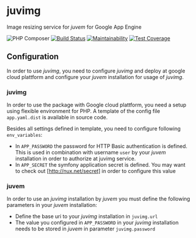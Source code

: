 # juvimg
Image resizing service for *juvem* for Google App Engine

![PHP Composer](https://github.com/theoboldt/juvimg/workflows/PHP%20Composer/badge.svg)
[![Build Status](https://travis-ci.org/theoboldt/juvimg.svg?branch=master)](https://travis-ci.org/github/theoboldt/juvimg)
[![Maintainability](https://api.codeclimate.com/v1/badges/00751c28db54cd4da37e/maintainability)](https://codeclimate.com/github/theoboldt/juvimg/maintainability)
[![Test Coverage](https://api.codeclimate.com/v1/badges/00751c28db54cd4da37e/test_coverage)](https://codeclimate.com/github/theoboldt/juvimg/test_coverage)

## Configuration
In order to use *juvimg*, you need to configure *juvimg* and deploy at google cloud plattform and configure your *juvem* installation for usage of *juvimg*.

### juvimg
In order to use the package with Google cloud plattform, you need a setup using flexible environment for PHP. 
A template of the config file `app.yaml.dist` is available in source code. 

Besides all settings defined in template, you need to configure following `env_variables`:
* In `APP_PASSWORD` the password for HTTP Basic authentication is defined. This is used in combination with username `user` by your *juvem* installation in order to authorize at juvimg service.
* In `APP_SECRET` the symfony application secret is defined. You may want to check out [http://nux.net/secret] in order to configure this value

### juvem
In order to use an *juvimg* installation by *juvem* you must define the following parameters in your *juvem* installation:

* Define the base uri to your *juvimg* installation in `juvimg.url`
* The value you configured in `APP_PASSWORD` in your *juvimg* installation needs to be stored in *juvem* in parameter `juvimg.password`
